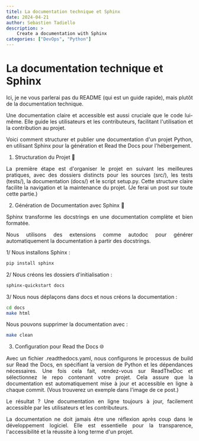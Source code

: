 ```yaml
---
titel: La documentation technique et Sphinx
date: 2024-04-21
author: Sebastien Tadiello
description: >
    Create a documentation with Sphinx
categories: ["DevOps", "Python"]
---
```


# La documentation technique et Sphinx

<div align="justify">
Ici, je ne vous parlerai pas du README (qui est un guide rapide), mais plutôt de la documentation technique.

Une documentation claire et accessible est aussi cruciale que le code lui-même. Elle guide les utilisateurs et les contributeurs, facilitant l'utilisation et la contribution au projet.

Voici comment structurer et publier une documentation d'un projet Python, en utilisant Sphinx pour la génération et Read the Docs pour l'hébergement.



1. Structuration du Projet 📂

La première étape est d'organiser le projet en suivant les meilleures pratiques, avec des dossiers distincts pour les sources (src/), les tests (tests/), la documentation (docs/) et le script setup.py. Cette structure claire facilite la navigation et la maintenance du projet. (Je ferai un post sur toute cette partie.)



2. Génération de Documentation avec Sphinx 📖

Sphinx transforme les docstrings en une documentation complète et bien formatée.

Nous utilisons des extensions comme autodoc pour générer automatiquement la documentation à partir des docstrings.



1/ Nous installons Sphinx :

``` zsh
pip install sphinx
```

2/ Nous créons les dossiers d'initialisation :

``` zsh
sphinx-quickstart docs
```

3/ Nous nous déplaçons dans docs et nous créons la documentation :

``` zsh
cd docs
make html
```

Nous pouvons supprimer la documentation avec :
 ``` zsh
make clean
```

3. Configuration pour Read the Docs 🌐

Avec un fichier .readthedocs.yaml, nous configurons le processus de build sur Read the Docs, en spécifiant la version de Python et les dépendances nécessaires. Une fois cela fait, rendez-vous sur ReadTheDoc et sélectionnez le repo contenant votre projet. Cela assure que la documentation est automatiquement mise à jour et accessible en ligne à chaque commit. (Vous trouverez un exemple dans l'image de ce post.)



Le résultat ? Une documentation en ligne toujours à jour, facilement accessible par les utilisateurs et les contributeurs.

La documentation ne doit jamais être une réflexion après coup dans le développement logiciel. Elle est essentielle pour la transparence, l'accessibilité et la réussite à long terme d'un projet.

</div>